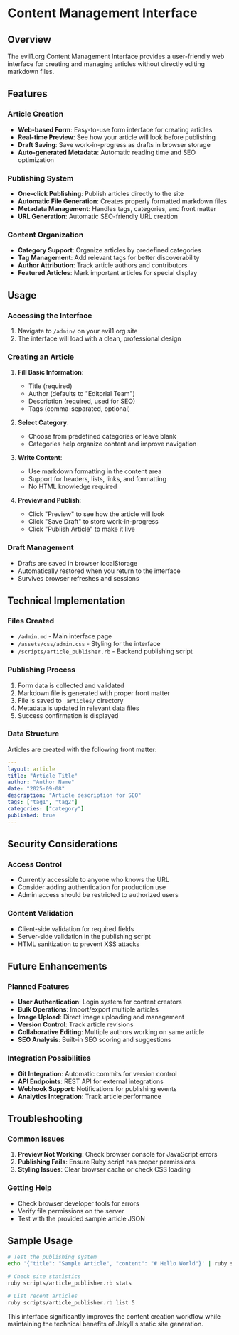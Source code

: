 # Content Management Interface

## Overview
The evil1.org Content Management Interface provides a user-friendly web interface for creating and managing articles without directly editing markdown files.

## Features

### Article Creation
- **Web-based Form**: Easy-to-use form interface for creating articles
- **Real-time Preview**: See how your article will look before publishing
- **Draft Saving**: Save work-in-progress as drafts in browser storage
- **Auto-generated Metadata**: Automatic reading time and SEO optimization

### Publishing System
- **One-click Publishing**: Publish articles directly to the site
- **Automatic File Generation**: Creates properly formatted markdown files
- **Metadata Management**: Handles tags, categories, and front matter
- **URL Generation**: Automatic SEO-friendly URL creation

### Content Organization
- **Category Support**: Organize articles by predefined categories
- **Tag Management**: Add relevant tags for better discoverability
- **Author Attribution**: Track article authors and contributors
- **Featured Articles**: Mark important articles for special display

## Usage

### Accessing the Interface
1. Navigate to `/admin/` on your evil1.org site
2. The interface will load with a clean, professional design

### Creating an Article
1. **Fill Basic Information**:
   - Title (required)
   - Author (defaults to "Editorial Team")
   - Description (required, used for SEO)
   - Tags (comma-separated, optional)

2. **Select Category**:
   - Choose from predefined categories or leave blank
   - Categories help organize content and improve navigation

3. **Write Content**:
   - Use markdown formatting in the content area
   - Support for headers, lists, links, and formatting
   - No HTML knowledge required

4. **Preview and Publish**:
   - Click "Preview" to see how the article will look
   - Click "Save Draft" to store work-in-progress
   - Click "Publish Article" to make it live

### Draft Management
- Drafts are saved in browser localStorage
- Automatically restored when you return to the interface
- Survives browser refreshes and sessions

## Technical Implementation

### Files Created
- `/admin.md` - Main interface page
- `/assets/css/admin.css` - Styling for the interface
- `/scripts/article_publisher.rb` - Backend publishing script

### Publishing Process
1. Form data is collected and validated
2. Markdown file is generated with proper front matter
3. File is saved to `_articles/` directory
4. Metadata is updated in relevant data files
5. Success confirmation is displayed

### Data Structure
Articles are created with the following front matter:
```yaml
---
layout: article
title: "Article Title"
author: "Author Name"
date: "2025-09-08"
description: "Article description for SEO"
tags: ["tag1", "tag2"]
categories: ["category"]
published: true
---
```

## Security Considerations

### Access Control
- Currently accessible to anyone who knows the URL
- Consider adding authentication for production use
- Admin access should be restricted to authorized users

### Content Validation
- Client-side validation for required fields
- Server-side validation in the publishing script
- HTML sanitization to prevent XSS attacks

## Future Enhancements

### Planned Features
- **User Authentication**: Login system for content creators
- **Bulk Operations**: Import/export multiple articles
- **Image Upload**: Direct image uploading and management
- **Version Control**: Track article revisions
- **Collaborative Editing**: Multiple authors working on same article
- **SEO Analysis**: Built-in SEO scoring and suggestions

### Integration Possibilities
- **Git Integration**: Automatic commits for version control
- **API Endpoints**: REST API for external integrations
- **Webhook Support**: Notifications for publishing events
- **Analytics Integration**: Track article performance

## Troubleshooting

### Common Issues
1. **Preview Not Working**: Check browser console for JavaScript errors
2. **Publishing Fails**: Ensure Ruby script has proper permissions
3. **Styling Issues**: Clear browser cache or check CSS loading

### Getting Help
- Check browser developer tools for errors
- Verify file permissions on the server
- Test with the provided sample article JSON

## Sample Usage

```bash
# Test the publishing system
echo '{"title": "Sample Article", "content": "# Hello World"}' | ruby scripts/article_publisher.rb publish

# Check site statistics
ruby scripts/article_publisher.rb stats

# List recent articles
ruby scripts/article_publisher.rb list 5
```

This interface significantly improves the content creation workflow while maintaining the technical benefits of Jekyll's static site generation.
